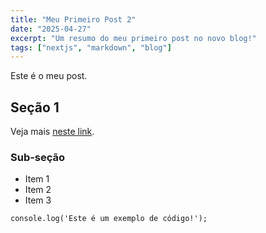 ```yaml
---
title: "Meu Primeiro Post 2"
date: "2025-04-27"
excerpt: "Um resumo do meu primeiro post no novo blog!"
tags: ["nextjs", "markdown", "blog"]
---
```


Este é o meu post.

## Seção 1

Veja mais [neste link](https://example.com).

### Sub-seção

- Item 1
- Item 2
- Item 3

```tsx
console.log('Este é um exemplo de código!');

